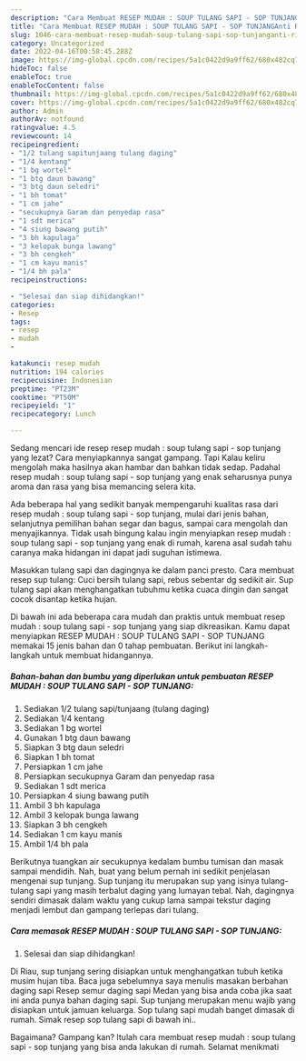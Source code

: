 ```yaml
---
description: "Cara Membuat RESEP MUDAH : SOUP TULANG SAPI - SOP TUNJANGAnti Ribet"
title: "Cara Membuat RESEP MUDAH : SOUP TULANG SAPI - SOP TUNJANGAnti Ribet"
slug: 1046-cara-membuat-resep-mudah-soup-tulang-sapi-sop-tunjanganti-ribet
category: Uncategorized
date: 2022-04-16T00:58:45.288Z
image: https://img-global.cpcdn.com/recipes/5a1c0422d9a9ff62/680x482cq70/resep-mudah-soup-tulang-sapi-sop-tunjang-foto-resep-utama.jpg
hideToc: false
enableToc: true
enableTocContent: false
thumbnail: https://img-global.cpcdn.com/recipes/5a1c0422d9a9ff62/680x482cq70/resep-mudah-soup-tulang-sapi-sop-tunjang-foto-resep-utama.jpg
cover: https://img-global.cpcdn.com/recipes/5a1c0422d9a9ff62/680x482cq70/resep-mudah-soup-tulang-sapi-sop-tunjang-foto-resep-utama.jpg
author: Admin
authorAv: notfound
ratingvalue: 4.5
reviewcount: 14
recipeingredient:
- "1/2 tulang sapitunjaang tulang daging"
- "1/4 kentang"
- "1 bg wortel"
- "1 btg daun bawang"
- "3 btg daun seledri"
- "1 bh tomat"
- "1 cm jahe"
- "secukupnya Garam dan penyedap rasa"
- "1 sdt merica"
- "4 siung bawang putih"
- "3 bh kapulaga"
- "3 kelopak bunga lawang"
- "3 bh cengkeh"
- "1 cm kayu manis"
- "1/4 bh pala"
recipeinstructions:

- "Selesai dan siap dihidangkan!"
categories:
- Resep
tags:
- resep
- mudah
- 

katakunci: resep mudah  
nutrition: 194 calories
recipecuisine: Indonesian
preptime: "PT23M"
cooktime: "PT50M"
recipeyield: "1"
recipecategory: Lunch

---
```



Sedang mencari ide resep resep mudah : soup tulang sapi - sop tunjang yang lezat? Cara menyiapkannya sangat gampang. Tapi Kalau keliru mengolah maka hasilnya akan hambar dan bahkan tidak sedap. Padahal resep mudah : soup tulang sapi - sop tunjang yang enak seharusnya punya aroma dan rasa yang bisa memancing selera kita.


Ada beberapa hal yang sedikit banyak mempengaruhi kualitas rasa dari resep mudah : soup tulang sapi - sop tunjang, mulai dari jenis bahan, selanjutnya pemilihan bahan segar dan bagus, sampai cara mengolah dan menyajikannya. Tidak usah bingung kalau ingin menyiapkan resep mudah : soup tulang sapi - sop tunjang yang enak di rumah, karena asal sudah tahu caranya maka hidangan ini dapat jadi suguhan istimewa.

Masukkan tulang sapi dan dagingnya ke dalam panci presto. Cara membuat resep sup tulang: Cuci bersih tulang sapi, rebus sebentar dg sedikit air. Sup tulang sapi akan menghangatkan tubuhmu ketika cuaca dingin dan sangat cocok disantap ketika hujan.


Di bawah ini ada beberapa cara mudah dan praktis untuk membuat resep mudah : soup tulang sapi - sop tunjang yang siap dikreasikan. Kamu dapat menyiapkan RESEP MUDAH : SOUP TULANG SAPI - SOP TUNJANG memakai 15 jenis bahan dan 0 tahap pembuatan. Berikut ini langkah-langkah untuk membuat hidangannya.

<!--inarticleads1-->

##### Bahan-bahan dan bumbu yang diperlukan untuk pembuatan RESEP MUDAH : SOUP TULANG SAPI - SOP TUNJANG:

1. Sediakan 1/2 tulang sapi/tunjaang (tulang daging)
1. Sediakan 1/4 kentang
1. Sediakan 1 bg wortel
1. Gunakan 1 btg daun bawang
1. Siapkan 3 btg daun seledri
1. Siapkan 1 bh tomat
1. Persiapkan 1 cm jahe
1. Persiapkan secukupnya Garam dan penyedap rasa
1. Sediakan 1 sdt merica
1. Persiapkan 4 siung bawang putih
1. Ambil 3 bh kapulaga
1. Ambil 3 kelopak bunga lawang
1. Siapkan 3 bh cengkeh
1. Sediakan 1 cm kayu manis
1. Ambil 1/4 bh pala


Berikutnya tuangkan air secukupnya kedalam bumbu tumisan dan masak sampai mendidih. Nah, buat yang belum pernah ini sedikit penjelasan mengenai sup tunjang. Sup tunjang itu merupakan sup yang isinya tulang-tulang sapi yang masih terbalut daging yang lumayan tebal. Nah, dagingnya sendiri dimasak dalam waktu yang cukup lama sampai tekstur daging menjadi lembut dan gampang terlepas dari tulang. 

<!--inarticleads2-->

##### Cara memasak RESEP MUDAH : SOUP TULANG SAPI - SOP TUNJANG:


1. Selesai dan siap dihidangkan!

Di Riau, sup tunjang sering disiapkan untuk menghangatkan tubuh ketika musim hujan tiba. Baca juga sebelumnya saya menulis masakan berbahan daging sapi Resep semur daging sapi Medan yang bisa anda coba jika saat ini anda punya bahan daging sapi. Sup tunjang merupakan menu wajib yang disiapkan untuk jamuan keluarga. Sop tulang sapi mudah banget dimasak di rumah. Simak resep sop tulang sapi di bawah ini.. 

Bagaimana? Gampang kan? Itulah cara membuat resep mudah : soup tulang sapi - sop tunjang yang bisa anda lakukan di rumah. Selamat menikmati
